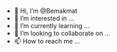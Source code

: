 - 👋 Hi, I’m @Bemakmat
- 👀 I’m interested in ...
- 🌱 I’m currently learning ...
- 💞️ I’m looking to collaborate on ...
- 📫 How to reach me ...

<!---
Bemakmat/Bemakmat is a ✨ special ✨ repository because its `README.md` (this file) appears on your GitHub profile.
You can click the Preview link to take a look at your changes.
--->
